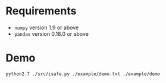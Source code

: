 Requirements
==========
* ```numpy``` version 1.9 or above
* ```pandas``` version 0.18.0 or above

Demo
===========
```python2.7 ./src/isafe.py ./example/demo.txt ./example/demo```
